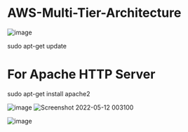 # AWS-Multi-Tier-Architecture

![image](https://user-images.githubusercontent.com/58365168/168010323-9cd4c79f-2cbd-47b3-80bc-a2dab070cfcb.png)


sudo apt-get update
# For Apache HTTP Server
sudo apt-get install apache2

![image](https://user-images.githubusercontent.com/58365168/168010783-6fc0db78-605b-42ec-9bcf-bc7ced57c184.png)
![Screenshot 2022-05-12 003100](https://user-images.githubusercontent.com/58365168/168011110-3a6bfc36-1b94-4834-b224-488134a1cf5c.jpg)

![image](https://user-images.githubusercontent.com/58365168/168011030-1423ede2-0ad0-4174-9a98-41ef1a0e2553.png)
